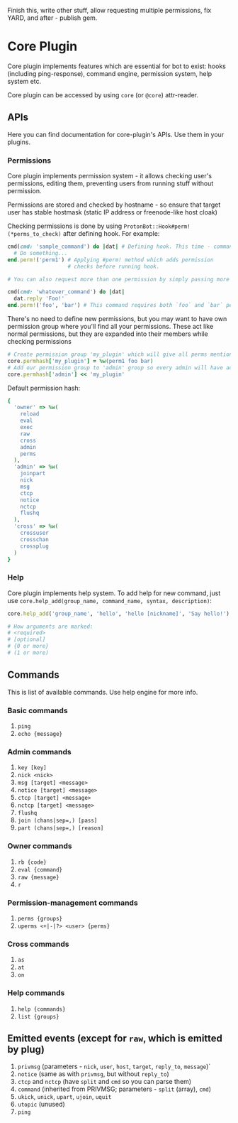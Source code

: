 Finish this, write other stuff, allow requesting multiple permissions, fix YARD, and after - publish gem.

# Core Plugin
Core plugin implements features which are essential for bot to exist: hooks (including ping-response), command engine, permission system, help system etc.

Core plugin can be accessed by using `core` (or `@core`) attr-reader.

## APIs
Here you can find documentation for core-plugin's APIs. Use them in your plugins.

### Permissions
Core plugin implements permission system - it allows checking user's permissions, editing them, preventing users from running stuff without permission.

Permissions are stored and checked by hostname - so ensure that target user has stable hostmask (static IP address or freenode-like host cloak)

Checking permissions is done by using `ProtonBot::Hook#perm!(*perms_to_check)` after defining hook. For example:

```ruby
cmd(cmd: 'sample_command') do |dat| # Defining hook. This time - command.
  # Do something...
end.perm!('perm1') # Applying #perm! method which adds permission 
                   # checks before running hook.

# You can also request more than one permission by simply passing more arguments

cmd(cmd: 'whatever_command') do |dat|
  dat.reply 'Foo!'
end.perm!('foo', 'bar') # This command requires both `foo` and `bar` permissions

```

There's no need to define new permissions, but you may want to have own permission group where you'll find all your permissions. These act like normal permissions, but they are expanded into their members while checking permissions

```ruby
# Create permission group 'my_plugin' which will give all perms mentioned above
core.permhash['my_plugin'] = %w(perm1 foo bar)
# Add our permission group to 'admin' group so every admin will have access to these permissions
core.permhash['admin'] << 'my_plugin'
```

Default permission hash:

```ruby
{
  'owner' => %w(
    reload
    eval
    exec
    raw
    cross
    admin
    perms
  ),
  'admin' => %w(
    joinpart
    nick
    msg
    ctcp
    notice
    nctcp
    flushq
  ),
  'cross' => %w(
    crossuser
    crosschan
    crossplug
  )
}
```

### Help
Core plugin implements help system. To add help for new command, just use `core.help_add(group_name, command_name, syntax, description)`:

```ruby
core.help_add('group_name', 'hello', 'hello [nickname]', 'Say hello!')

# How arguments are marked:
# <required> 
# [optional]
# {0 or more}
# (1 or more)
```

## Commands
This is list of available commands. Use help engine for more info.

### Basic commands
1. `ping`
2. `echo {message}`

### Admin commands
1. `key [key]`
2. `nick <nick>`
3. `msg [target] <message>`
4. `notice [target] <message>`
5. `ctcp [target] <message>`
6. `nctcp [target] <message>`
7. `flushq`
8. `join (chans|sep=,) [pass]`
9. `part (chans|sep=,) [reason]`

### Owner commands
1. `rb {code}`
2. `eval {command}`
3. `raw {message}`
4. `r`

### Permission-management commands
1. `perms {groups}`
2. `uperms <+|-|?> <user> {perms}`

### Cross commands
1. `as`
2. `at`
3. `on`

### Help commands
1. `help {commands}`
2. `list {groups}` 

## Emitted events (except for `raw`, which is emitted by plug)
1. `privmsg` (parameters - `nick`, `user`, `host`, `target`, `reply_to`, `message`)`
2. `notice` (same as with `privmsg`, but without `reply_to`)
3. `ctcp` and `nctcp` (have `split` and `cmd` so you can parse them)
4. `command` (inherited from PRIVMSG; parameters - `split` (array), `cmd`)
5. `ukick`, `unick`, `upart`, `ujoin`, `uquit`
6. `utopic` (unused)
7. `ping`
